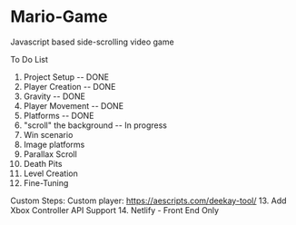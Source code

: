 # Mario-Game
Javascript based side-scrolling video game


To Do List

1. Project Setup -- DONE
2. Player Creation -- DONE
3. Gravity --  DONE
4. Player Movement -- DONE
5. Platforms -- DONE
6. "scroll" the background --  In progress
7. Win scenario
8. Image platforms
9. Parallax Scroll
10. Death Pits
11. Level Creation 
12. Fine-Tuning

Custom Steps:
Custom player: https://aescripts.com/deekay-tool/
13. Add Xbox Controller API Support
14. Netlify - Front End Only
